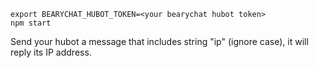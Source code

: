 ```
export BEARYCHAT_HUBOT_TOKEN=<your bearychat hubot token>
npm start
```

Send your hubot a message that includes string "ip" (ignore case), it will reply its IP address.